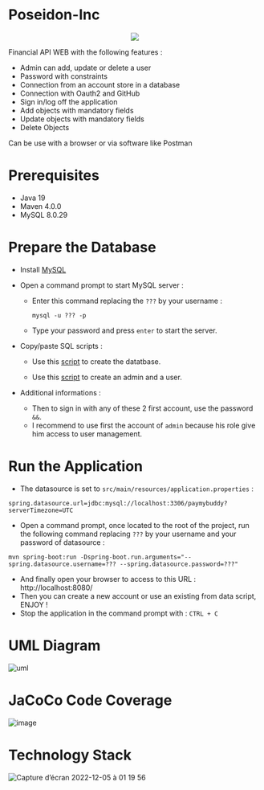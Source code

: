 # Poseidon-Inc

<p align="center">
  <img src=https://user-images.githubusercontent.com/95872501/208905875-1a8da33a-dc57-4ddc-9342-e7e6ab9bbb8d.png>
</p>



Financial API WEB with the following features :
- Admin can add, update or delete a user
- Password with constraints
- Connection from an account store in a database
- Connection with Oauth2 and GitHub
- Sign in/log off the application
- Add objects with mandatory fields
- Update objects with mandatory fields
- Delete Objects

Can be use with a browser or via software like Postman


# Prerequisites
- Java 19
- Maven 4.0.0
- MySQL 8.0.29

# Prepare the Database

- Install [MySQL](https://dev.mysql.com/downloads/mysql/)

- Open a command prompt to start MySQL server :
  - Enter this command replacing the `???` by your username : 
    ```
    mysql -u ??? -p
    ```
  - Type your password and press `enter` to start the server.
  
- Copy/paste SQL scripts :

  - Use this [script](https://github.com/HashTucE/PayMyBuddy/blob/main/src/main/resources/doc/schema.sql) to create the datatbase.

  - Use this [script](https://github.com/HashTucE/PayMyBuddy/blob/main/src/main/resources/doc/data.sql) to create an admin and a user.

- Additional informations :
  - Then to sign in with any of these 2 first account, use the password `&&`.
  - I recommend to use first the account of `admin` because his role give him access to user management.

# Run the Application

- The datasource is set to `src/main/resources/application.properties` : 
```
spring.datasource.url=jdbc:mysql://localhost:3306/paymybuddy?serverTimezone=UTC
```

- Open a command prompt, once located to the root of the project, run the following command replacing `???` by your username and your password of datasource : 
```
mvn spring-boot:run -Dspring-boot.run.arguments="--spring.datasource.username=??? --spring.datasource.password=???"
```
- And finally open your browser to access to this URL : http://localhost:8080/
- Then you can create a new account or use an existing from data script, ENJOY !
- Stop the application in the command prompt with : `CTRL + C`

# UML Diagram
![uml](https://user-images.githubusercontent.com/95872501/209088546-ebcaa663-b75a-46ae-bece-fe31cd995b37.png)

# JaCoCo Code Coverage
![image](https://user-images.githubusercontent.com/95872501/209088728-1be99082-f164-4ba4-86db-2aa976f98d98.png)


# Technology Stack
![Capture d’écran 2022-12-05 à 01 19 56](https://user-images.githubusercontent.com/95872501/205524881-6a809029-414e-4a1f-b339-15154421f01a.png)



